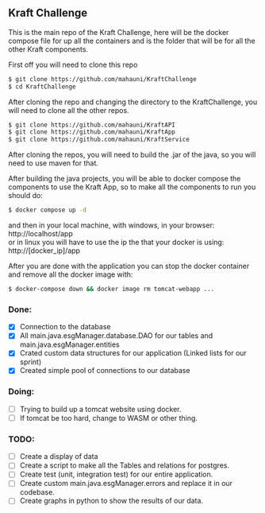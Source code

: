Kraft Challenge
---------------

This is the main repo of the Kraft Challenge, here will be the docker compose file for 
up all the containers and is the folder that will be for all the other Kraft components.

First off you will need to clone this repo
```bash
$ git clone https://github.com/mahauni/KraftChallenge
$ cd KraftChallenge 
```

After cloning the repo and changing the directory to the KraftChallenge, you will need to clone all the
other repos.
```bash
$ git clone https://github.com/mahauni/KraftAPI
$ git clone https://github.com/mahauni/KraftApp
$ git clone https://github.com/mahauni/KraftService
```

After cloning the repos, you will need to build the .jar of the java, so you will need to use maven
for that.



After building the java projects, you will be able to docker compose the components to use the Kraft App,
so to make all the components to run you should do:
```bash
$ docker compose up -d
```

and then in your local machine, with windows, in your browser:
http://localhost/app <br>
or in linux you will have to use the ip the that your docker is using:
http://[docker_ip]/app <br>


After you are done with the application you can stop the docker container and remove all the docker image with:
```bash
$ docker-compose down && docker image rm tomcat-webapp ...
```


### Done:
- [x] Connection to the database
- [x] All main.java.esgManager.database.DAO for our tables and main.java.esgManager.entities
- [x] Crated custom data structures for our application (Linked lists for our sprint)
- [x] Created simple pool of connections to our database
### Doing:
- [ ] Trying to build up a tomcat website using docker.
- [ ] If tomcat be too hard, change to WASM or other thing.
### TODO:
- [ ] Create a display of data
- [ ] Create a script to make all the Tables and relations for postgres.
- [ ] Create test (unit, integration test) for our entire application.
- [ ] Create custom main.java.esgManager.errors and replace it in our codebase.
- [ ] Create graphs in python to show the results of our data.
